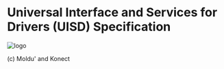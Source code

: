 <h1>Universal Interface and Services for Drivers (UISD) Specification</h1>
<img scr="https://github.com/Keep-Konect/Specifications/blob/main/UISD.png" alt="logo">

(c) Moldu' and Konect
